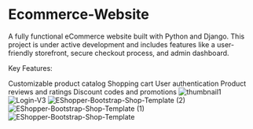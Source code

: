 # Ecommerce-Website


A fully functional eCommerce website built with Python and Django. This project is under active development and includes features like a user-friendly storefront, secure checkout process, and admin dashboard.

Key Features:

Customizable product catalog
Shopping cart
User authentication
Product reviews and ratings
Discount codes and promotions
![thumbnail1](https://github.com/Advaithkrishnan123/Ecommerce-Website-Using-Python-Django/assets/156499805/355407f5-943b-4934-bcb4-ff2e64248329)
![Login-V3](https://github.com/Advaithkrishnan123/Ecommerce-Website-Using-Python-Django/assets/156499805/61092c6a-2572-4ef7-b95f-1e94f59bcc87)
![EShopper-Bootstrap-Shop-Template (2)](https://github.com/Advaithkrishnan123/Ecommerce-Website-Using-Python-Django/assets/156499805/c460d157-f30a-423f-a3fd-790cc8282a73)
![EShopper-Bootstrap-Shop-Template (1)](https://github.com/Advaithkrishnan123/Ecommerce-Website-Using-Python-Django/assets/156499805/bd673abf-fbd9-4a4b-aea8-525db3191daf)
![EShopper-Bootstrap-Shop-Template](https://github.com/Advaithkrishnan123/Ecommerce-Website-Using-Python-Django/assets/156499805/9a54f308-1ebc-4339-985b-0903b2cb7694)
